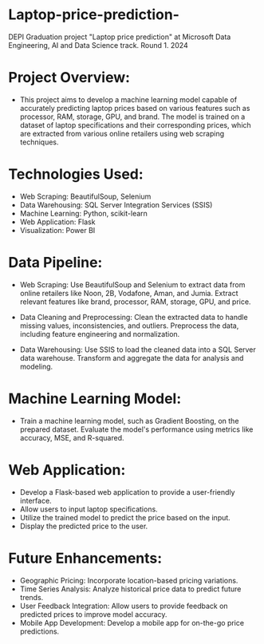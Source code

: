 # Laptop-price-prediction-
DEPI Graduation project "Laptop price prediction" at Microsoft Data Engineering, AI and Data Science track. Round 1. 2024
# Project Overview:
- This project aims to develop a machine learning model capable of accurately predicting laptop prices based on various features such as processor, RAM, storage, GPU, and brand. The model is trained on a dataset of laptop specifications and their corresponding prices, which are extracted from various online retailers using web scraping techniques.

# Technologies Used:
- Web Scraping: BeautifulSoup, Selenium
- Data Warehousing: SQL Server Integration Services (SSIS)
- Machine Learning: Python, scikit-learn
- Web Application: Flask
- Visualization: Power BI

# Data Pipeline:
- Web Scraping:
Use BeautifulSoup and Selenium to extract data from online retailers like Noon, 2B, Vodafone, Aman, and Jumia.
Extract relevant features like brand, processor, RAM, storage, GPU, and price.

- Data Cleaning and Preprocessing:
Clean the extracted data to handle missing values, inconsistencies, and outliers.
Preprocess the data, including feature engineering and normalization.

- Data Warehousing:
Use SSIS to load the cleaned data into a SQL Server data warehouse.
Transform and aggregate the data for analysis and modeling.
 
# Machine Learning Model:
- Train a machine learning model, such as Gradient Boosting, on the prepared dataset.
Evaluate the model's performance using metrics like accuracy, MSE, and R-squared.

# Web Application:
- Develop a Flask-based web application to provide a user-friendly interface.
- Allow users to input laptop specifications.
- Utilize the trained model to predict the price based on the input.
- Display the predicted price to the user.

# Future Enhancements:
- Geographic Pricing: Incorporate location-based pricing variations.
- Time Series Analysis: Analyze historical price data to predict future trends.
- User Feedback Integration: Allow users to provide feedback on predicted prices to improve model accuracy.
- Mobile App Development: Develop a mobile app for on-the-go price predictions.
